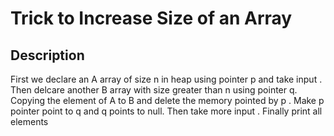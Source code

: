 # Trick to Increase Size of an Array

## Description
First we declare an A array of size n in heap using pointer p and take input . Then delcare another B array with size greater than n using pointer q.
Copying the element of A to B and delete the memory pointed by p . Make p pointer point to q and q points to null. Then take more input . Finally print all elements
